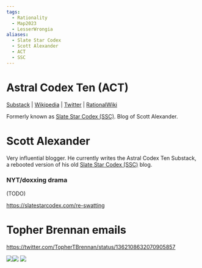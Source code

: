 ```yaml
---
tags:
  - Rationality
  - Map2023
  - LesserWrongia
aliases:
  - Slate Star Codex
  - Scott Alexander
  - ACT
  - SSC
---
```

# Astral Codex Ten (ACT)

[Substack](https://www.astralcodexten.com/) | [Wikipedia](https://en.wikipedia.org/wiki/Slate_Star_Codex) |  [Twitter]() | [RationalWiki](https://rationalwiki.org/wiki/Scott_Alexander)

Formerly known as [Slate Star Codex (SSC)](https://slatestarcodex.com/). Blog of Scott Alexander.

# Scott Alexander

Very influential blogger. He currently writes the Astral Codex Ten Substack, a rebooted version of his old [Slate Star Codex (SSC)](https://slatestarcodex.com) blog. 

### NYT/doxxing drama

(TODO)

https://slatestarcodex.com/re-swatting

# Topher Brennan emails

https://twitter.com/TopherTBrennan/status/1362108632070905857

![](images/Astral%20Codex%20Ten/tumblr_3e7bdbd440a54c9e3faf2feaf264b76b_076d7dd5_1280.png)![](images/Astral%20Codex%20Ten/tumblr_8ff1dc9de6f29ecc4bedc2d4e213d74f_d062938e_1280.png)
![](images/Astral%20Codex%20Ten/tumblr_2a635c828739ee646a0ab0bd5021fef4_a12f21bf_1280.png)